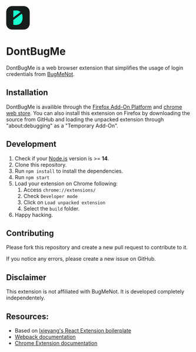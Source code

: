 <img src="src/assets/img/icon-128.png" width="64"/>

# DontBugMe

DontBugMe is a web browser extension that simplifies the usage of login credentials from [BugMeNot](http://bugmenot.com/).

## Installation

DontBugMe is availible through the [Firefox Add-On Platform](https://addons.mozilla.org/en-US/firefox/addon/dontbugme/) and [chrome web store](https://chrome.google.com/webstore/detail/dontbugme/mknlnngolpglmlcadgdmlaokbfgppmma).
You can also install this extension on Firefox by downloading the source from GitHub and loading the unpacked extension through "about:debugging" as a "Temporary Add-On".

## Development

1. Check if your [Node.js](https://nodejs.org/) version is >= **14**.
2. Clone this repository.
3. Run `npm install` to install the dependencies.
6. Run `npm start`
7. Load your extension on Chrome following:
   1. Access `chrome://extensions/`
   2. Check `Developer mode`
   3. Click on `Load unpacked extension`
   4. Select the `build` folder.
8. Happy hacking.

## Contributing
Please fork this repository and create a new pull request to contribute to it.

If you notice any errors, please create a new issue on GitHub.

## Disclaimer
This extension is not affiliated with BugMeNot. It is developed completely independentely.

## Resources:

- Based on [lxieyang's React Extension boilerplate](https://github.com/lxieyang/chrome-extension-boilerplate-react)
- [Webpack documentation](https://webpack.js.org/concepts/)
- [Chrome Extension documentation](https://developer.chrome.com/extensions/getstarted)